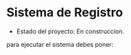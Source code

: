 <h1> Sistema de Registro</h1>

- Estado del proyecto: En construccion.

para ejecutar el sistema debes poner: 


